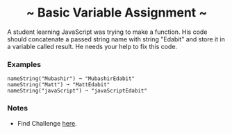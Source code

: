 <h1 align='center'>~ Basic Variable Assignment ~</h1>

<p>A student learning JavaScript was trying to make a function. His code should concatenate a passed string name with string "Edabit" and store it in a variable called result. He needs your help to fix this code.</p>

<h3>Examples</h3>

```
nameString("Mubashir") ➞ "MubashirEdabit"
nameString("Matt") ➞ "MattEdabit"
nameString("javaScript") ➞ "javaScriptEdabit"
```

<h3>Notes</h3>
<ul>
  <li>Find Challenge <a href="https://edabit.com/challenge/ZNwHGgHvsdnYwJ5WK">here</a>.</li>
</ul>